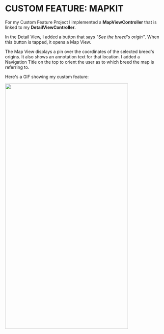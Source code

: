 # CUSTOM FEATURE: MAPKIT

For my Custom Feature Project I implemented a **MapViewController** that is linked to my **DetailViewController**.

In the Detail View, I added a button that says _"See the breed's origin"_. When this button is tapped, it opens a Map View.

The Map View displays a pin over the coordinates of the selected breed's origins. It also shows an annotation text for that location. I added a Navigation Title on the top to orient the user as to which breed the map is referring to.

Here's a GIF showing my custom feature:

<img src="https://github.com/MPCS-51039/ios-project-magabrielaa/blob/ios-custom-feature/app.gif" width="400" height="800" />
